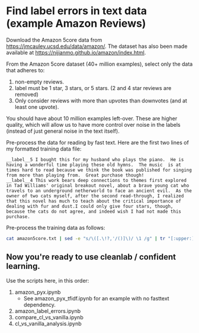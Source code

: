# Find label errors in text data (example Amazon Reviews)

Download the Amazon 5core data from https://jmcauley.ucsd.edu/data/amazon/. The dataset has also been made available at https://nijianmo.github.io/amazon/index.html.

From the Amazon 5core dataset (40+ million examples), select only the data that adheres to:
1. non-empty reviews.
2. label must be 1 star, 3 stars, or 5 stars. (2 and 4 star reviews are removed)
3. Only consider reviews with more than upvotes than downvotes (and at least one upvote).

You should have about 10 million examples left-over. These are higher quality, which will allow us to have more control over noise in the labels (instead of just general noise in the text itself).

Pre-process the data for reading by fast text. Here are the first two lines of my formatted training data file:

```
__label__5 I bought this for my husband who plays the piano.  He is having a wonderful time playing these old hymns.  The music  is at times hard to read because we think the book was published for singing from more than playing from.  Great purchase though!
__label__4 This work bears deep connections to themes first explored in Tad Williams' original breakout novel, about a brave young cat who travels to an underground netherworld to face an ancient evil.  As the owner of two cats myself, after the second read-through, I realized that this novel has much to teach about the critical importance of dealing with fur and dust.I could only give four stars, though, because the cats do not agree, and indeed wish I had not made this purchase.
```

Pre-process the training data as follows:

```bash
cat amazon5core.txt | sed -e "s/\([.\!?,'/()]\)/ \1 /g" | tr "[:upper:]" "[:lower:]" > amazon5core.preprocessed.txt
```

## Now you're ready to use cleanlab / confident learning.

Use the scripts here, in this order:

  1. amazon_pyx.ipynb
      * See amazon_pyx_tfidf.ipynb for an example with no fasttext dependency.
  2. amazon_label_errors.ipynb
  3. compare_cl_vs_vanilla.ipynb
  4. cl_vs_vanilla_analysis.ipynb
